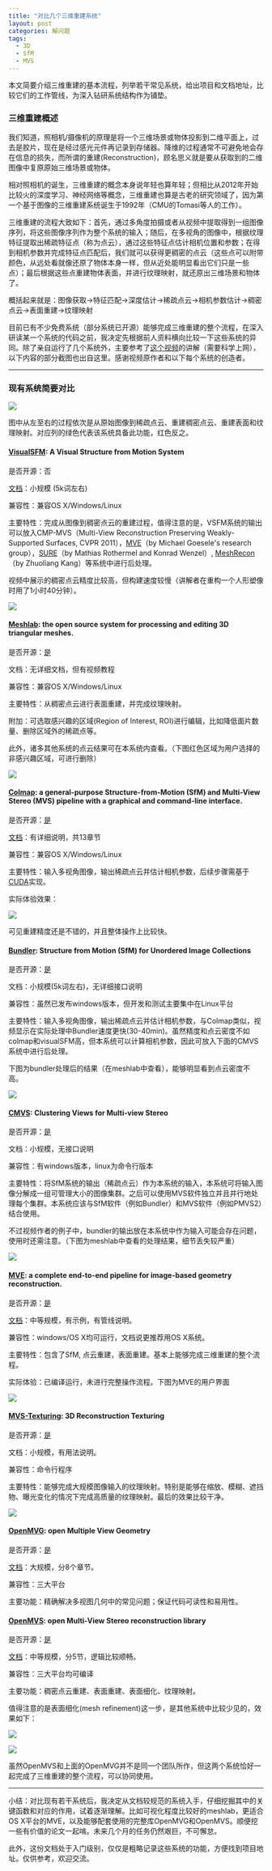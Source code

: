 ```yaml
---
title: "对比几个三维重建系统"
layout: post
categories: 解问题
tags:
  - 3D
  - SfM
  - MVS
---
```




本文简要介绍三维重建的基本流程，列举若干常见系统，给出项目和文档地址，比较它们的工作管线，为深入钻研系统结构作为铺垫。

### 三维重建概述

我们知道，照相机/摄像机的原理是将一个三维场景或物体投影到二维平面上，过去是胶片，现在是经过感光元件再记录到存储器。降维的过程通常不可避免地会存在信息的损失，而所谓的重建(Reconstruction)，顾名思义就是要从获取到的二维图像中复原原始三维场景或物体。

相对照相机的诞生，三维重建的概念本身说年轻也算年轻；但相比从2012年开始比较火的深度学习、神经网络等概念，三维重建也算是古老的研究领域了，因为第一个基于图像的三维重建系统诞生于1992年（CMU的Tomasi等人的工作）。

三维重建的流程大致如下：首先，通过多角度拍摄或者从视频中提取得到一组图像序列，将这些图像序列作为整个系统的输入；随后，在多视角的图像中，根据纹理特征提取出稀疏特征点（称为点云），通过这些特征点估计相机位置和参数；在得到相机参数并完成特征点匹配后，我们就可以获得更稠密的点云（这些点可以附带颜色，从远处看就像还原了物体本身一样，但从近处能明显看出它们只是一些点）；最后根据这些点重建物体表面，并进行纹理映射，就还原出三维场景和物体了。

概括起来就是：图像获取->特征匹配->深度估计->稀疏点云->相机参数估计->稠密点云->表面重建->纹理映射

目前已有不少免费系统（部分系统已开源）能够完成三维重建的整个流程，在深入研读某一个系统的代码之前，我决定先根据前人资料横向比较一下这些系统的异同。除了亲自运行了几个系统外，主要参考了[这个视频](https://www.youtube.com/watch?v=ELHOjC_V-FE)的讲解（需要科学上网），以下内容的部分截图也出自这里。感谢视频原作者和以下每个系统的创造者。

---

### 现有系统简要对比

![](http://ohn6qfqhe.bkt.clouddn.com/SC-1.jpg)

图中从左至右的过程依次是从原始图像到稀疏点云、重建稠密点云、重建表面和纹理映射。对应列的绿色代表该系统具备此功能，红色反之。

#### [VisualSFM](http://ccwu.me/vsfm/): A Visual Structure from Motion System

是否开源：否

[文档](http://ccwu.me/vsfm/doc.html)：小规模 (5k词左右)

兼容性：兼容OS X/Windows/Linux

主要特性：完成从图像到稠密点云的重建过程，值得注意的是，VSFM系统的输出可以放入CMP-MVS（Multi-View Reconstruction Preserving Weakly-Supported Surfaces, CVPR 2011），[MVE](https://www.gcc.tu-darmstadt.de/home/proj/mve/index.en.jsp)（by Michael Goesele's research group），[SURE](http://www.ifp.uni-stuttgart.de/publications/software/sure/index.en.html)（by Mathias Rothermel and Konrad Wenzel）, [MeshRecon](http://zhuoliang.me/meshrecon.html)（by Zhuoliang Kang）等系统中进行后处理。

视频中展示的稠密点云精度比较高，但构建速度较慢（讲解者在重构一个人形塑像时用了1小时40分钟）。

![](http://ohn6qfqhe.bkt.clouddn.com/SC-2.png)

#### [Meshlab](http://www.meshlab.net/): the open source system for processing and editing 3D triangular meshes. 

是否开源：[是](https://github.com/cnr-isti-vclab/meshlab)

文档：无详细文档，但有视频教程

兼容性：兼容OS X/Windows/Linux

主要特性：从稠密点云进行表面重建，并完成纹理映射。

附加：可选取感兴趣的区域(Region of Interest, ROI)进行编辑，比如降低面片数量、删除区域外的稀疏点等。

此外，诸多其他系统的点云结果可在本系统内查看。（下图红色区域为用户选择的非感兴趣区域，可进行删除）

![](http://ohn6qfqhe.bkt.clouddn.com/SC-3.png)

#### [Colmap](https://colmap.github.io/): a general-purpose Structure-from-Motion (SfM) and Multi-View Stereo (MVS) pipeline with a graphical and command-line interface.

是否开源：[是](https://github.com/colmap/colmap)

[文档](https://colmap.github.io/)：有详细说明，共13章节

兼容性：兼容OS X/Windows/Linux

主要特性：输入多视角图像，输出稀疏点云并估计相机参数，后续步骤需基于[CUDA](https://en.wikipedia.org/wiki/CUDA)实现。

实际体验效果：

![](http://ohn6qfqhe.bkt.clouddn.com/SC-4.png)

可见重建精度还是不错的，并且整体操作上比较快。

#### [Bundler](http://www.cs.cornell.edu/~snavely/bundler/): Structure from Motion (SfM) for Unordered Image Collections

是否开源：[是](https://github.com/snavely/bundler_sfm)

文档：小规模(5k词左右)，无详细接口说明

兼容性：虽然已发布windows版本，但开发和测试主要集中在Linux平台

主要特性：输入多视角图像，输出稀疏点云并估计相机参数，与Colmap类似，视频显示在实际处理中Bundler速度更快(30-40min)。虽然精度和点云密度不如colmap和visualSFM高，但本系统可以计算相机参数，因此可放入下面的CMVS系统中进行后处理。

下图为bundler处理后的结果（在meshlab中查看），能够明显看到点云密度不高。

![](http://ohn6qfqhe.bkt.clouddn.com/SC-5.png)

#### [CMVS](https://www.di.ens.fr/cmvs/): Clustering Views for Multi-view Stereo

是否开源：[是](https://github.com/pmoulon/CMVS-PMVS)

文档：小规模，无接口说明

兼容性：有windows版本，linux为命令行版本

主要特性：将SfM系统的输出（稀疏点云）作为本系统的输入，本系统可将输入图像分解成一组可管理大小的图像集群。之后可以使用MVS软件独立并且并行地处理每个集群。本系统应该与SfM软件（例如Bundler）和MVS软件（例如PMVS2）结合使用。

不过视频作者的例子中，bundler的输出放在本系统中作为输入可能会存在问题，使用时还需注意。（下图为meshlab中查看的处理结果，细节丢失较严重）

![](http://ohn6qfqhe.bkt.clouddn.com/SC-6.png)

#### [MVE](https://www.gcc.tu-darmstadt.de/home/proj/mve/): a complete end-to-end pipeline for image-based geometry reconstruction.

是否开源：[是](https://github.com/simonfuhrmann/mve)

[文档](https://github.com/simonfuhrmann/mve/wiki/MVE-Users-Guide)：中等规模，有示例，有管线说明。

兼容性：windows/OS X均可运行，文档说更推荐用OS X系统。

主要特性：包含了SfM, 点云重建，表面重建。基本上能够完成三维重建的整个流程。

实际体验：已编译运行，未进行完整操作流程。下图为MVE的用户界面

![](http://ohn6qfqhe.bkt.clouddn.com/SC-7.png)

#### [MVS-Texturing](https://www.gcc.tu-darmstadt.de/home/proj/texrecon/): 3D Reconstruction Texturing

是否开源：[是](https://github.com/nmoehrle/mvs-texturing)

文档：小规模，有用法说明。

兼容性：命令行程序

主要特性：能够完成大规模图像输入的纹理映射。特别是能够在缩放、模糊、遮挡物、曝光变化的情况下完成高质量的纹理映射。最后的效果比较干净。

![](http://ohn6qfqhe.bkt.clouddn.com/SC-8.jpg)

#### [OpenMVG](http://imagine.enpc.fr/~moulonp/openMVG/): open Multiple View Geometry

是否开源：[是]()

[文档](http://openmvg.readthedocs.io/en/latest/)：大规模，分8个章节。

兼容性：三大平台

主要功能：精确解决多视图几何中的常见问题；保证代码可读性和易用性。

#### [OpenMVS](http://cdcseacave.github.io/openMVS/): open Multi-View Stereo reconstruction library

是否开源：[是](https://github.com/cdcseacave/openMVS)

[文档](https://github.com/cdcseacave/openMVS/wiki)：中等规模，分5节，逻辑比较顺畅。

兼容性：三大平台均可编译

主要功能：稠密点云重建、表面重建、表面细化、纹理映射。

值得注意的是表面细化(mesh refinement)这一步，是其他系统中比较少见的，效果如下：

![](http://ohn6qfqhe.bkt.clouddn.com/SC-9.jpg)

![](http://ohn6qfqhe.bkt.clouddn.com/SC-10.jpg)

虽然OpenMVS和上面的OpenMVG并不是同一个团队所作，但这两个系统恰好一起完成了三维重建的整个流程，可以协同使用。

---

小结：对比现有若干系统后，我决定从文档较规范的系统入手，仔细挖掘其中的关键函数和对应的作用，试着逐渐理解。比如可视化程度比较好的meshlab，更适合OS X平台的MVE，以及能够配套使用的完整库OpenMVG和OpenMVS。顺便挖一些有价值的论文一起啃。未来几个月的任务仍然艰巨，不可懈怠。

此外，这份文档处于入门级别，仅仅是粗略记录这些系统的功能，方便找到项目地址。仅供参考，欢迎交流。